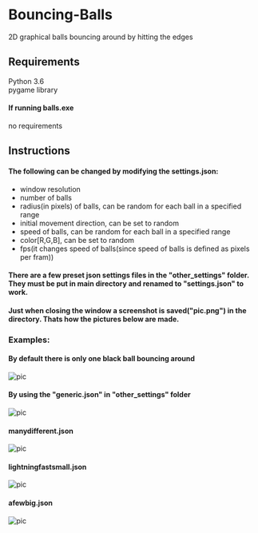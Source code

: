 # Bouncing-Balls
2D graphical balls bouncing around by hitting the edges

## Requirements
Python 3.6  
pygame library  
#### If running balls.exe
no requirements

## Instructions
#### The following can be changed by modifying the settings.json:
- window resolution
- number of balls
- radius(in pixels) of balls, can be random for each ball in a specified range
- initial movement direction, can be set to random
- speed of balls, can be random for each ball in a specified range
- color[R,G,B], can be set to random
- fps(it changes speed of balls(since speed of balls is defined as pixels per fram))
#### There are a few preset json settings files in the "other_settings" folder. They must be put in main directory and renamed to "settings.json" to work.
#### Just when closing the window a screenshot is saved("pic.png") in the directory. Thats how the pictures below are made.
### Examples:
#### By default there is only one black ball bouncing around
![pic](https://user-images.githubusercontent.com/21978255/35055349-af1798e0-fbb7-11e7-977c-a8adcfb9bf94.png)
#### By using the "generic.json" in "other_settings" folder
![pic](https://user-images.githubusercontent.com/21978255/35056080-841189ec-fbb9-11e7-91f0-2035c84969f5.png)
#### manydifferent.json
![pic](https://user-images.githubusercontent.com/21978255/35057770-a4c84374-fbbe-11e7-9541-c5bedc28988f.png)
#### lightningfastsmall.json
![pic](https://user-images.githubusercontent.com/21978255/35058073-7aff9f96-fbbf-11e7-9afa-ef3e86591f47.png)
#### afewbig.json
![pic](https://user-images.githubusercontent.com/21978255/35057834-d34fa598-fbbe-11e7-98d8-207f516a5874.png)




